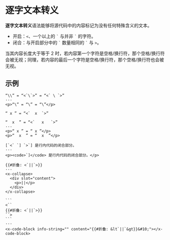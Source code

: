 # 逐字文本转义

**逐字文本转义**语法能够将源代码中的内容标记为没有任何特殊含义的文本。

- 开启：`<`、一个以上的 `` ` `` 与并非 `` ` `` 的字符。
- 闭合：与开启部分中的 `` ` `` 数量相同的 `` ` `` 与 `>`。

当其内容长度大于等于 2 时，若内容第一个字符是空格/换行符，那个空格/换行符会被无视；同<wbr />
理，若内容的最后一个字符是空格/换行符，那个空格/换行符也会被无视。

## 示例

```example
“\\” = “<`\`>” = “<` \ `>”
···
<p>“\” = “\” = “\”</p>
```

```example
“ x ” = “<`  x  `>”

“  x  ” = “<`   x   `>”
···
<p>“ x ” = “ x ”</p>
<p>“  x  ” = “  x  ”</p>
```

```example
[`<` `] `>`] 是行内代码的闭合部分。
···
<p><code>`]</code> 是行内代码的闭合部分。</p>
```

```example
{{#折叠: <`||`>}}
···
<x-collapse>
  <div slot="content">
    <p>||</p>
  </div>
</x-collapse>
```

````example
```
<``
{{#折叠: <`||`>}}
``>
```
···
<x-code-block info-string="" content="{{#折叠: &lt`||`&gt}}&#10;"></x-code-block>
````
